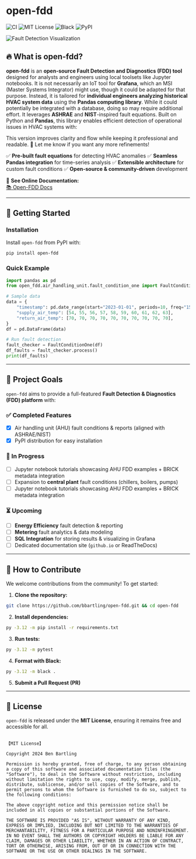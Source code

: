 # open-fdd

![CI](https://github.com/bbartling/open-fdd/actions/workflows/ci.yml/badge.svg?branch=master)
![MIT License](https://img.shields.io/badge/license-MIT-green.svg)
![Black](https://img.shields.io/badge/code%20style-black-000000.svg)
![PyPI](https://img.shields.io/pypi/v/open-fdd?color=blue&label=pypi%20version)

![Fault Detection Visualization](https://raw.githubusercontent.com/bbartling/open-fdd/master/open_fdd/air_handling_unit/images/plot_for_repo.png)

## 🔥 What is open-fdd?
**open-fdd** is an **open-source Fault Detection and Diagnostics (FDD) tool** designed for analysts and engineers using local toolsets like Jupyter notebooks. It is not necessarily an IoT tool for **Grafana**, which an MSI (Master Systems Integrator) might use, though it could be adapted for that purpose. Instead, it is tailored for **individual engineers analyzing historical HVAC system data** using the **Pandas computing library**. While it could potentially be integrated with a database, doing so may require additional effort. It leverages **ASHRAE** and **NIST**-inspired fault equations. Built on Python and **Pandas**, this library enables efficient detection of operational issues in HVAC systems with:

This version improves clarity and flow while keeping it professional and readable. 🚀 Let me know if you want any more refinements!

✅ **Pre-built fault equations** for detecting HVAC anomalies
✅ **Seamless Pandas integration** for time-series analysis
✅ **Extensible architecture** for custom fault conditions
✅ **Open-source & community-driven** development


📖 **See Online Documentation:**  
[📚 Open-FDD Docs](https://bbartling.github.io/open-fdd/)

---

## 🚀 Getting Started
### Installation
Install `open-fdd` from PyPI with:
```bash
pip install open-fdd
```

### Quick Example
```python
import pandas as pd
from open_fdd.air_handling_unit.fault_condition_one import FaultConditionOne

# Sample data
data = {
    "timestamp": pd.date_range(start="2023-01-01", periods=10, freq="15T"),
    "supply_air_temp": [54, 55, 56, 57, 58, 59, 60, 61, 62, 63],
    "return_air_temp": [70, 70, 70, 70, 70, 70, 70, 70, 70, 70],
}
df = pd.DataFrame(data)

# Run fault detection
fault_checker = FaultConditionOne(df)
df_faults = fault_checker.process()
print(df_faults)
```

---

## 📌 Project Goals
`open-fdd` aims to provide a full-featured **Fault Detection & Diagnostics (FDD) platform** with:

### ✅ Completed Features
- [x] Air handling unit (AHU) fault conditions & reports (aligned with ASHRAE/NIST)
- [x] PyPI distribution for easy installation

### 🔄 In Progress
- [ ] Jupyter notebook tutorials showcasing AHU FDD examples + BRICK metadata integration
- [ ] Expansion to **central plant** fault conditions (chillers, boilers, pumps)
- [ ] Jupyter notebook tutorials showcasing AHU FDD examples + BRICK metadata integration

### ⏳ Upcoming
- [ ] **Energy Efficiency** fault detection & reporting
- [ ] **Metering** fault analytics & data modeling
- [ ] **SQL Integration** for storing results & visualizing in Grafana
- [ ] Dedicated documentation site (`github.io` or ReadTheDocs)

---

## 🤝 How to Contribute
We welcome contributions from the community! To get started:

1. **Clone the repository:**
```bash
git clone https://github.com/bbartling/open-fdd.git && cd open-fdd
```
2. **Install dependencies:**
```bash
py -3.12 -m pip install -r requirements.txt
```
3. **Run tests:**
```bash
py -3.12 -m pytest
```
4. **Format with Black:**
```bash
py -3.12 -m black .
```
5. **Submit a Pull Request (PR)**

---

## 📜 License
`open-fdd` is released under the **MIT License**, ensuring it remains free and accessible for all.

```

【MIT License】

Copyright 2024 Ben Bartling

Permission is hereby granted, free of charge, to any person obtaining a copy of this software and associated documentation files (the "Software"), to deal in the Software without restriction, including without limitation the rights to use, copy, modify, merge, publish, distribute, sublicense, and/or sell copies of the Software, and to permit persons to whom the Software is furnished to do so, subject to the following conditions:

The above copyright notice and this permission notice shall be included in all copies or substantial portions of the Software.

THE SOFTWARE IS PROVIDED "AS IS", WITHOUT WARRANTY OF ANY KIND, EXPRESS OR IMPLIED, INCLUDING BUT NOT LIMITED TO THE WARRANTIES OF MERCHANTABILITY, FITNESS FOR A PARTICULAR PURPOSE AND NONINFRINGEMENT. IN NO EVENT SHALL THE AUTHORS OR COPYRIGHT HOLDERS BE LIABLE FOR ANY CLAIM, DAMAGES OR OTHER LIABILITY, WHETHER IN AN ACTION OF CONTRACT, TORT OR OTHERWISE, ARISING FROM, OUT OF OR IN CONNECTION WITH THE SOFTWARE OR THE USE OR OTHER DEALINGS IN THE SOFTWARE.
